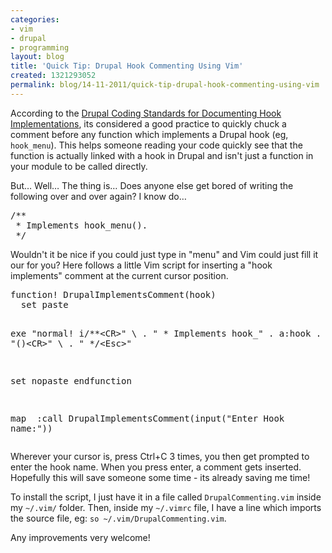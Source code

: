 ```yaml
---
categories:
- vim
- drupal
- programming
layout: blog
title: 'Quick Tip: Drupal Hook Commenting Using Vim'
created: 1321293052
permalink: blog/14-11-2011/quick-tip-drupal-hook-commenting-using-vim
---
```

<p>According to the <a href="http://drupal.org/node/1354#hookimpl">Drupal Coding Standards for Documenting Hook Implementations</a>, its considered a good practice to quickly chuck a comment before any function which implements a Drupal hook (eg, <code>hook_menu</code>). This helps someone reading your code quickly see that the function is actually linked with a hook in Drupal and isn't just a function in your module to be called directly.</p>

<p>But&hellip; Well&hellip; The thing is&hellip; Does anyone else get bored of writing the following over and over again? I know do&hellip;</p>
<!-- break -->
<pre language="php">
/**
 * Implements hook_menu().
 */
</pre>

<p>Wouldn't it be nice if you could just type in "menu" and Vim could just fill it our for you? Here follows a little Vim script for inserting a "hook implements" comment at the current cursor position.
<pre language="vim">
function! DrupalImplementsComment(hook)
  set paste

  exe "normal! i/**\<CR>"
  \          . " * Implements hook_" . a:hook . "()\<CR>"
  \          . " */\<Esc>"

  set nopaste
endfunction

map <C-C><C-C><C-C> :call DrupalImplementsComment(input("Enter Hook name:"))<CR>
</pre>

<p>Wherever your cursor is, press Ctrl+C 3 times, you then get prompted to enter the hook name. When you press enter, a comment gets inserted. Hopefully this will save someone some time - its already saving me time!</p>

<p>To install the script, I just have it in a file called <code>DrupalCommenting.vim</code> inside my <code>~/.vim/</code> folder. Then, inside my <code>~/.vimrc</code> file, I have a line which imports the source file, eg: <code>so ~/.vim/DrupalCommenting.vim</code>.</p>

<p>Any improvements very welcome!</p>
